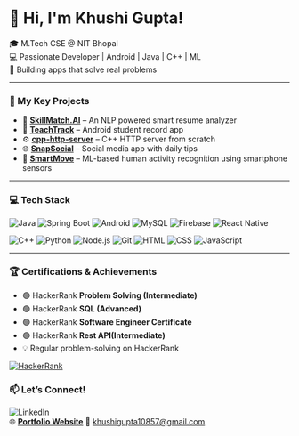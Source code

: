 # 👋 Hi, I'm Khushi Gupta!

🎓 M.Tech CSE @ NIT Bhopal  
💻 Passionate Developer | Android | Java | C++ | ML  
🚀 Building apps that solve real problems

---

### 🌟 My Key Projects

- 📘 **[SkillMatch.AI](https://github.com/Khushi0389/skillmatch-ai)** – An NLP powered smart resume analyzer 
- 📱 **[TeachTrack](https://github.com/Khushi0389/TeachTrack)** – Android student record app  
- ⚙️ **[cpp-http-server](https://github.com/Khushi0389/cpp-http-server)** – C++ HTTP server from scratch  
- 🌐 **[SnapSocial](https://github.com/Khushi0389/SnapSocial)** – Social media app with daily tips  
- 🧠 **[SmartMove](https://github.com/Khushi0389/SmartMove-HAR-Project)** – ML-based human activity recognition using smartphone sensors  


---

### 💻 Tech Stack

![Java](https://img.shields.io/badge/Java-007396?style=for-the-badge&logo=java&logoColor=white)
![Spring Boot](https://img.shields.io/badge/Spring_Boot-6DB33F?style=for-the-badge&logo=spring-boot&logoColor=white)
![Android](https://img.shields.io/badge/Android-3DDC84?style=for-the-badge&logo=android&logoColor=white)
![MySQL](https://img.shields.io/badge/MySQL-4479A1?style=for-the-badge&logo=mysql&logoColor=white)
![Firebase](https://img.shields.io/badge/Firebase-FFCA28?style=for-the-badge&logo=firebase&logoColor=black)
![React Native](https://img.shields.io/badge/React_Native-20232A?style=for-the-badge&logo=react&logoColor=61DAFB)

![C++](https://img.shields.io/badge/C++-00599C?style=for-the-badge&logo=c%2B%2B&logoColor=white)
![Python](https://img.shields.io/badge/Python-3776AB?style=for-the-badge&logo=python&logoColor=white)
![Node.js](https://img.shields.io/badge/Node.js-339933?style=for-the-badge&logo=nodedotjs&logoColor=white)
![Git](https://img.shields.io/badge/Git-F05032?style=for-the-badge&logo=git&logoColor=white)
![HTML](https://img.shields.io/badge/HTML5-E34F26?style=for-the-badge&logo=html5&logoColor=white)
![CSS](https://img.shields.io/badge/CSS3-1572B6?style=for-the-badge&logo=css3&logoColor=white)
![JavaScript](https://img.shields.io/badge/JavaScript-F7DF1E?style=for-the-badge&logo=javascript&logoColor=black)


---

### 🏆 Certifications & Achievements

- 🟢 HackerRank **Problem Solving (Intermediate)**
- 🟢 HackerRank **SQL (Advanced)**
- 🟢 HackerRank **Software Engineer Certificate**
- 🟢 HackerRank **Rest API(Intermediate)**
- 💡 Regular problem-solving on HackerRank

[![HackerRank](https://img.shields.io/badge/HackerRank-2EC866?style=for-the-badge&logo=HackerRank&logoColor=white)](https://www.hackerrank.com/profile/khushigupta10857)


### 📫 Let’s Connect!

[![LinkedIn](https://img.shields.io/badge/LinkedIn-blue?logo=linkedin)](https://linkedin.com/in/khushi-gupta-844195300)  
🌐 [**Portfolio Website**](https://khushi0389.github.io/My_Portfolio) 
📧 khushigupta10857@gmail.com
